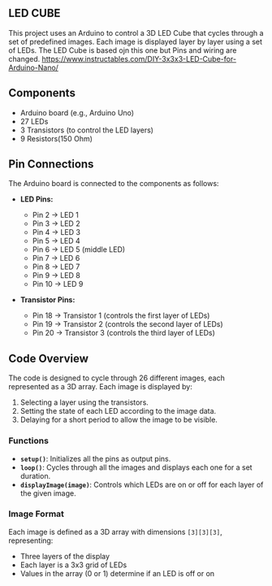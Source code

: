 ## LED CUBE
This project uses an Arduino to control a 3D LED Cube that cycles through a set of predefined images. Each image is displayed layer by layer using a set of LEDs.
The LED Cube is based ojn this one but Pins and wiring are changed.
https://www.instructables.com/DIY-3x3x3-LED-Cube-for-Arduino-Nano/

## Components

- Arduino board (e.g., Arduino Uno)
- 27 LEDs
- 3 Transistors (to control the LED layers)
- 9 Resistors(150 Ohm)

## Pin Connections

The Arduino board is connected to the components as follows:

- **LED Pins:**
  - Pin 2 → LED 1
  - Pin 3 → LED 2
  - Pin 4 → LED 3
  - Pin 5 → LED 4
  - Pin 6 → LED 5 (middle LED)
  - Pin 7 → LED 6
  - Pin 8 → LED 7
  - Pin 9 → LED 8
  - Pin 10 → LED 9

- **Transistor Pins:**
  - Pin 18 → Transistor 1 (controls the first layer of LEDs)
  - Pin 19 → Transistor 2 (controls the second layer of LEDs)
  - Pin 20 → Transistor 3 (controls the third layer of LEDs)

## Code Overview

The code is designed to cycle through 26 different images, each represented as a 3D array. Each image is displayed by:

1. Selecting a layer using the transistors.
2. Setting the state of each LED according to the image data.
3. Delaying for a short period to allow the image to be visible.

### Functions

- **`setup()`**: Initializes all the pins as output pins.
- **`loop()`**: Cycles through all the images and displays each one for a set duration.
- **`displayImage(image)`**: Controls which LEDs are on or off for each layer of the given image.

### Image Format

Each image is defined as a 3D array with dimensions `[3][3][3]`, representing:
- Three layers of the display
- Each layer is a 3x3 grid of LEDs
- Values in the array (0 or 1) determine if an LED is off or on


